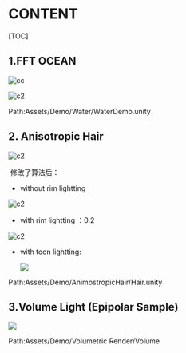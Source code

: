 # CONTENT

[TOC]

## 1.FFT OCEAN

![cc](https://github.com/losuffi/GraphicLab/blob/master/READMEPIC/A7.gif)

![c2](https://github.com/losuffi/GraphicLab/blob/master/READMEPIC/A8.gif)

 Path:Assets/Demo/Water/WaterDemo.unity

## 2. Anisotropic Hair

![c2](https://github.com/losuffi/GraphicLab/blob/master/READMEPIC/A9.gif)

​	修改了算法后：

- without rim lightting

![c2](https://github.com/losuffi/GraphicLab/blob/master/READMEPIC/A10.gif)

- with rim lightting ：0.2

![c2](https://github.com/losuffi/GraphicLab/blob/master/READMEPIC/A11.gif)

- with toon lightting:

  ![](https://github.com/losuffi/GraphicLab/blob/master/READMEPIC/A14.gif)

Path:Assets/Demo/AnimostropicHair/Hair.unity

## 3.Volume Light (Epipolar Sample)

![](https://github.com/losuffi/GraphicLab/blob/master/READMEPIC/A12.gif)

Path:Assets/Demo/Volumetric Render/Volume

